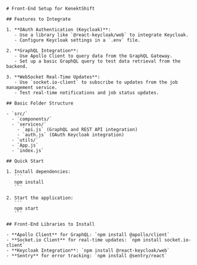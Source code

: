 
    # Front-End Setup for KenektShift

    ## Features to Integrate

    1. **OAuth Authentication (Keycloak)**:
       - Use a library like `@react-keycloak/web` to integrate Keycloak.
       - Configure Keycloak settings in a `.env` file.
    
    2. **GraphQL Integration**:
       - Use Apollo Client to query data from the GraphQL Gateway.
       - Set up a basic GraphQL query to test data retrieval from the backend.
    
    3. **WebSocket Real-Time Updates**:
       - Use `socket.io-client` to subscribe to updates from the job management service.
       - Test real-time notifications and job status updates.

    ## Basic Folder Structure

    - `src/`
      - `components/`
      - `services/`
        - `api.js` (GraphQL and REST API integration)
        - `auth.js` (OAuth Keycloak integration)
      - `utils/`
      - `App.js`
      - `index.js`

    ## Quick Start

    1. Install dependencies:
       ```
       npm install
       ```

    2. Start the application:
       ```
       npm start
       ```

    ## Front-End Libraries to Install

    - **Apollo Client** for GraphQL: `npm install @apollo/client`
    - **Socket.io Client** for real-time updates: `npm install socket.io-client`
    - **Keycloak Integration**: `npm install @react-keycloak/web`
    - **Sentry** for error tracking: `npm install @sentry/react`
    